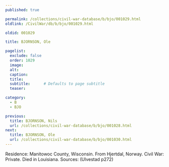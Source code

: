 ```yaml
---
published: true

permalink: /collections/civil-war-database/b/bjo/001029.html
oldlink: /CivilWar/db/b/bjo/001029.html

oldid: 001029

title: BJORNSON, Ole

pagelist:
  exclude: false
  order: 1029
  image: 
  alt:
  caption:
  title:
  subtitle:      # Defaults to page subtitle
  teaser:

category: 
  - B 
  - BJO

previous:
  title: BJORNSON, Nils
  url: /collections/civil-war-database/b/bjo/001028.html  
next:
  title: BJORNSON, Ole
  url: /collections/civil-war-database/b/bjo/001030.html   
---
```

Residence: Manitowoc County, Wisconsin. From Hjertdal, Norway. Civil War: Private. Died in Louisiana. Sources: (Ulvestad p272)